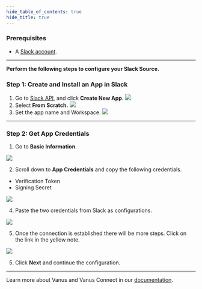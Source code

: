 ```yaml
--- 
hide_table_of_contents: true
hide_title: true
---
```


### Prerequisites

- A [Slack account](https://slack.com).

---

**Perform the following steps to configure your Slack Source.**

### Step 1: Create and Install an App in Slack

1. Go to [Slack API](https://api.slack.com/apps), and click **Create New App**.
   ![](images/img.png)
2. Select **From Scratch.**
![](images/img_1.png)
3. Set the app name and Workspace.
![](images/img_2.png)

---

### Step 2: Get App Credentials

1. Go to **Basic Information**.

![](images/img_3.png)

2. Scroll down to **App Credentials** and copy the following credentials.
 - Verification Token
 - Signing Secret

![](images/img_4.png)

4. Paste the two credentials from Slack as configurations.

![](images/token%20and%20secret.png)

5. Once the connection is established there will be more steps. Click on the link in the yellow note.

![](images/2.png)

5. Click **Next** and continue the configuration.   

---

Learn more about Vanus and Vanus Connect in our [documentation](https://docs.vanus.ai).
